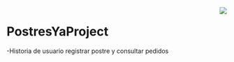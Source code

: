 <img src="/src/main/resource/static/app/images/Logo.png" align="right" />

# PostresYaProject

-Historia de usuario registrar postre y consultar pedidos
